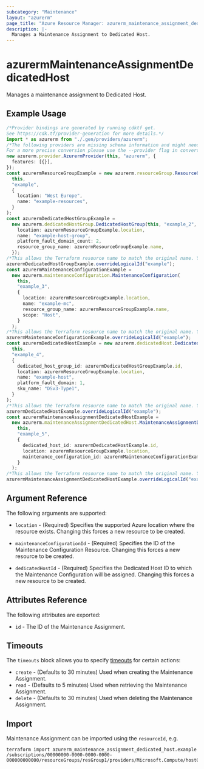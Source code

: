 ```yaml
---
subcategory: "Maintenance"
layout: "azurerm"
page_title: "Azure Resource Manager: azurerm_maintenance_assignment_dedicated_host"
description: |-
  Manages a Maintenance Assignment to Dedicated Host.
---
```


# azurermMaintenanceAssignmentDedicatedHost

Manages a maintenance assignment to Dedicated Host.

## Example Usage

```typescript
/*Provider bindings are generated by running cdktf get.
See https://cdk.tf/provider-generation for more details.*/
import * as azurerm from "./.gen/providers/azurerm";
/*The following providers are missing schema information and might need manual adjustments to synthesize correctly: azurerm.
For a more precise conversion please use the --provider flag in convert.*/
new azurerm.provider.AzurermProvider(this, "azurerm", {
  features: [{}],
});
const azurermResourceGroupExample = new azurerm.resourceGroup.ResourceGroup(
  this,
  "example",
  {
    location: "West Europe",
    name: "example-resources",
  }
);
const azurermDedicatedHostGroupExample =
  new azurerm.dedicatedHostGroup.DedicatedHostGroup(this, "example_2", {
    location: azurermResourceGroupExample.location,
    name: "example-host-group",
    platform_fault_domain_count: 2,
    resource_group_name: azurermResourceGroupExample.name,
  });
/*This allows the Terraform resource name to match the original name. You can remove the call if you don't need them to match.*/
azurermDedicatedHostGroupExample.overrideLogicalId("example");
const azurermMaintenanceConfigurationExample =
  new azurerm.maintenanceConfiguration.MaintenanceConfiguration(
    this,
    "example_3",
    {
      location: azurermResourceGroupExample.location,
      name: "example-mc",
      resource_group_name: azurermResourceGroupExample.name,
      scope: "Host",
    }
  );
/*This allows the Terraform resource name to match the original name. You can remove the call if you don't need them to match.*/
azurermMaintenanceConfigurationExample.overrideLogicalId("example");
const azurermDedicatedHostExample = new azurerm.dedicatedHost.DedicatedHost(
  this,
  "example_4",
  {
    dedicated_host_group_id: azurermDedicatedHostGroupExample.id,
    location: azurermResourceGroupExample.location,
    name: "example-host",
    platform_fault_domain: 1,
    sku_name: "DSv3-Type1",
  }
);
/*This allows the Terraform resource name to match the original name. You can remove the call if you don't need them to match.*/
azurermDedicatedHostExample.overrideLogicalId("example");
const azurermMaintenanceAssignmentDedicatedHostExample =
  new azurerm.maintenanceAssignmentDedicatedHost.MaintenanceAssignmentDedicatedHost(
    this,
    "example_5",
    {
      dedicated_host_id: azurermDedicatedHostExample.id,
      location: azurermResourceGroupExample.location,
      maintenance_configuration_id: azurermMaintenanceConfigurationExample.id,
    }
  );
/*This allows the Terraform resource name to match the original name. You can remove the call if you don't need them to match.*/
azurermMaintenanceAssignmentDedicatedHostExample.overrideLogicalId("example");

```

## Argument Reference

The following arguments are supported:

*   `location` - (Required) Specifies the supported Azure location where the resource exists. Changing this forces a new resource to be created.

*   `maintenanceConfigurationId` - (Required) Specifies the ID of the Maintenance Configuration Resource. Changing this forces a new resource to be created.

*   `dedicatedHostId` - (Required) Specifies the Dedicated Host ID to which the Maintenance Configuration will be assigned. Changing this forces a new resource to be created.

## Attributes Reference

The following attributes are exported:

* `id` - The ID of the Maintenance Assignment.

## Timeouts

The `timeouts` block allows you to specify [timeouts](https://www.terraform.io/language/resources/syntax#operation-timeouts) for certain actions:

* `create` - (Defaults to 30 minutes) Used when creating the Maintenance Assignment.
* `read` - (Defaults to 5 minutes) Used when retrieving the Maintenance Assignment.
* `delete` - (Defaults to 30 minutes) Used when deleting the Maintenance Assignment.

## Import

Maintenance Assignment can be imported using the `resourceId`, e.g.

```console
terraform import azurerm_maintenance_assignment_dedicated_host.example /subscriptions/00000000-0000-0000-0000-000000000000/resourceGroups/resGroup1/providers/Microsoft.Compute/hostGroups/group1/hosts/host1/providers/Microsoft.Maintenance/configurationAssignments/assign1
```
